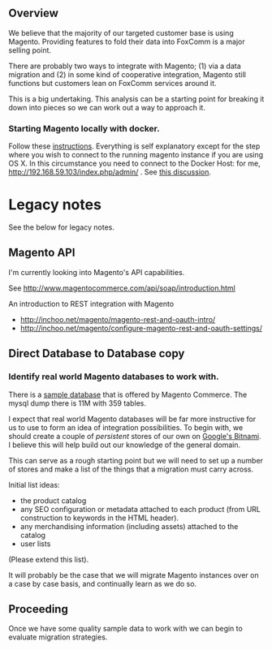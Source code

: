 ## Overview

We believe that the majority of our targeted customer base is using Magento. Providing features to fold their data into FoxComm is a major selling point. 

There are probably two ways to integrate with Magento; (1) via a data migration and (2) in some kind of cooperative integration, Magento still functions but customers lean on FoxComm services around it.

This is a big undertaking. This analysis can be a starting point for breaking it down into pieces so we can work out a way to approach it.


### Starting Magento locally with docker.

Follow these [instructions](https://registry.hub.docker.com/u/paimpozhil/magento-docker/). Everything is self explanatory except for the step where you wish to connect to the running magento instance if you are using OS X. In this circumstance you need to connect to the Docker Host: for me, http://192.168.59.103/index.php/admin/ . See [this discussion](http://viget.com/extend/how-to-use-docker-on-os-x-the-missing-guide).


# Legacy notes

See the below for legacy notes.
## Magento API

I'm currently looking into Magento's API capabilities. 

See http://www.magentocommerce.com/api/soap/introduction.html

An introduction to REST integration with Magento  

* http://inchoo.net/magento/magento-rest-and-oauth-intro/
* http://inchoo.net/magento/configure-magento-rest-and-oauth-settings/

## Direct Database to Database copy
### Identify real world Magento databases to work with.

There is a [sample database](http://www.magentocommerce.com/knowledge-base/entry/installing-sample-data-archive-for-magento-ce) that is offered by Magento Commerce. The mysql dump there is 11M with 359 tables.

I expect that real world Magento databases will be far more instructive for us to use to form an idea of integration possibilities. To begin with, we should create a couple of *persistent* stores of our own on [Google's Bitnami](https://bitnami.com/stack/magento/cloud/google). I believe this will help build out our knowledge of the general domain. 

This can serve as a rough starting point but we will need to set up a number of stores and make a list of the things that a migration must carry across. 

Initial list ideas:

* the product catalog
* any SEO configuration or metadata attached to each product (from URL construction to keywords in the HTML header).
* any merchandising information (including assets) attached to the catalog
* user lists

(Please extend this list).

It will probably be the case that we will migrate Magento instances over on a case by case basis, and continually learn as we do so.

## Proceeding

Once we have some quality sample data to work with we can begin to evaluate migration strategies.